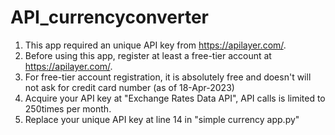 # API_currencyconverter

1. This app required an unique API key from https://apilayer.com/.
2. Before using this app, register at least a free-tier account at https://apilayer.com/.
3. For free-tier account registration, it is absolutely free and doesn't will not ask for credit card number (as of 18-Apr-2023)
4. Acquire your API key at "Exchange Rates Data API", API calls is limited to 250times per month.
5. Replace your unique API key at line 14 in "simple currency app.py"
